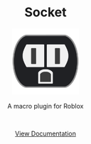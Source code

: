 <div align="center">
    <h1>Socket</h1>
	<img src=".moonwave/static/square_logo.png" alt="Socket" height="150" />
    <p>A macro plugin for Roblox</p>
	<br>
	<p><a href="https://joelbrd.github.io/Socket/">View Documentation</a></p>
</div>